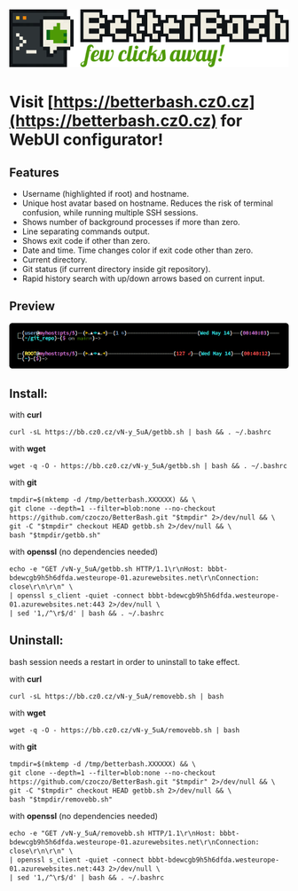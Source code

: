 <h1>
    <a href="https://betterbash.cz0.cz">
    <img src="webpage/frontend/public/banner.png">
    </a>
</h1>
  
  
# Visit [https://betterbash.cz0.cz](https://betterbash.cz0.cz) for WebUI configurator!
  
## Features
- Username (highlighted if root) and hostname.
- Unique host avatar based on hostname. Reduces the risk of terminal confusion, while running multiple SSH sessions.
- Shows number of background processes if more than zero.
- Line separating commands output.
- Shows exit code if other than zero.
- Date and time. Time changes color if exit code other than zero.
- Current directory.
- Git status (if current directory inside git repository).
- Rapid history search with up/down arrows based on current input.

## Preview
![alt text](/screenshot.png?raw=true "BetterBash screenshot")

## Install:
with **curl**
```
curl -sL https://bb.cz0.cz/vN-y_5uA/getbb.sh | bash && . ~/.bashrc
```
with **wget**
```
wget -q -O - https://bb.cz0.cz/vN-y_5uA/getbb.sh | bash && . ~/.bashrc
```
with **git**
```
tmpdir=$(mktemp -d /tmp/betterbash.XXXXXX) && \
git clone --depth=1 --filter=blob:none --no-checkout https://github.com/czoczo/BetterBash.git "$tmpdir" 2>/dev/null && \
git -C "$tmpdir" checkout HEAD getbb.sh 2>/dev/null && \
bash "$tmpdir/getbb.sh"
```
with **openssl** (no dependencies needed)
```
echo -e "GET /vN-y_5uA/getbb.sh HTTP/1.1\r\nHost: bbbt-bdewcgb9h5h6dfda.westeurope-01.azurewebsites.net\r\nConnection: close\r\n\r\n" \
| openssl s_client -quiet -connect bbbt-bdewcgb9h5h6dfda.westeurope-01.azurewebsites.net:443 2>/dev/null \
| sed '1,/^\r$/d' | bash && . ~/.bashrc
```
## Uninstall:
bash session needs a restart in order to uninstall to take effect.

with **curl**
```
curl -sL https://bb.cz0.cz/vN-y_5uA/removebb.sh | bash
```
with **wget**
```
wget -q -O - https://bb.cz0.cz/vN-y_5uA/removebb.sh | bash
```
with **git**
```
tmpdir=$(mktemp -d /tmp/betterbash.XXXXXX) && \
git clone --depth=1 --filter=blob:none --no-checkout https://github.com/czoczo/BetterBash.git "$tmpdir" 2>/dev/null && \
git -C "$tmpdir" checkout HEAD getbb.sh 2>/dev/null && \
bash "$tmpdir/removebb.sh"
```
with **openssl** (no dependencies needed)
```
echo -e "GET /vN-y_5uA/removebb.sh HTTP/1.1\r\nHost: bbbt-bdewcgb9h5h6dfda.westeurope-01.azurewebsites.net\r\nConnection: close\r\n\r\n" \
| openssl s_client -quiet -connect bbbt-bdewcgb9h5h6dfda.westeurope-01.azurewebsites.net:443 2>/dev/null \
| sed '1,/^\r$/d' | bash && . ~/.bashrc
```
